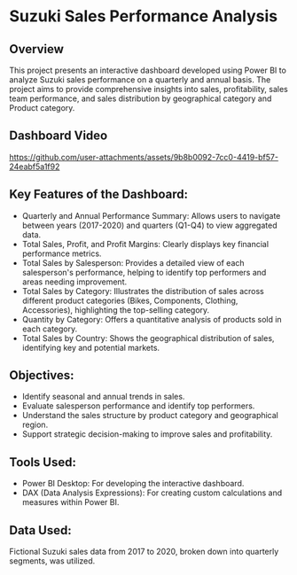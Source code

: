 # Suzuki Sales Performance Analysis

## Overview
This project presents an interactive dashboard developed using Power BI to analyze Suzuki sales performance on a quarterly and annual basis. The project aims to provide comprehensive insights into sales, profitability, sales team performance, and sales distribution by geographical category and Product category.

## Dashboard Video

https://github.com/user-attachments/assets/9b8b0092-7cc0-4419-bf57-24eabf5a1f92



## Key Features of the Dashboard:

- Quarterly and Annual Performance Summary: Allows users to navigate between years (2017-2020) and quarters (Q1-Q4) to view aggregated data.
- Total Sales, Profit, and Profit Margins: Clearly displays key financial performance metrics.
- Total Sales by Salesperson: Provides a detailed view of each salesperson's performance, helping to identify top performers and areas needing improvement.
- Total Sales by Category: Illustrates the distribution of sales across different product categories (Bikes, Components, Clothing, Accessories), highlighting the top-selling category.
- Quantity by Category: Offers a quantitative analysis of products sold in each category.
- Total Sales by Country: Shows the geographical distribution of sales, identifying key and potential markets.


## Objectives:

- Identify seasonal and annual trends in sales.
- Evaluate salesperson performance and identify top performers.
- Understand the sales structure by product category and geographical region.
- Support strategic decision-making to improve sales and profitability.


## Tools Used:
- Power BI Desktop: For developing the interactive dashboard.
- DAX (Data Analysis Expressions): For creating custom calculations and measures within Power BI.



## Data Used:
Fictional Suzuki sales data from 2017 to 2020, broken down into quarterly segments, was utilized.



